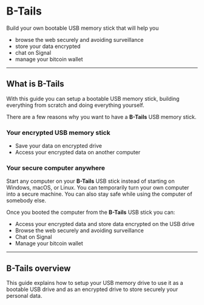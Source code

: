 # B-Tails

Build your own bootable USB memory stick that will help you 
* browse the web securely and avoiding surveillance
* store your data encrypted
* chat on Signal
* manage your bitcoin wallet

---

## What is B-Tails

With this guide you can setup a bootable USB memory stick, building everything from scratch and doing everything yourself.

There are a few reasons why you want to have a **B-Tails** USB memory stick.

### Your encrypted USB memory stick
* Save your data on encrypted drive
* Access your encrypted data on another computer

### Your secure computer anywhere 

Start any computer on your **B-Tails** USB stick instead of starting on Windows, macOS, or Linux.
You can temporarily turn your own computer into a secure machine. You can also stay safe while using the computer of somebody else.

Once you booted the computer from the **B-Tails** USB stick you can:
* Access your encrypted data and store data encrypted on the USB drive
* Browse the web securely and avoiding surveillance
* Chat on Signal
* Manage your bitcoin wallet

---
## B-Tails overview

This guide explains how to setup your USB memory drive to use it as a bootable USB drive and as an encrypted drive to store securely your personal data.
